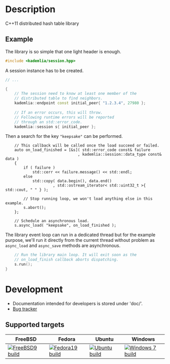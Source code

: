 # Description
C++11 distributed hash table library

## Example

The library is so simple that one light header is enough.
```C++
#include <kademlia/session.hpp>
```

A session instance has to be created.
```C++
// ...

{
    // The session need to know at least one member of the
    // distributed table to find neighbors.
    kademlia::endpoint const initial_peer{ "1.2.3.4", 27980 };
    
    // If an error occurs, this will throw.
    // Following runtime errors will be reported
    // through an std::error_code.
    kademlia::session s{ initial_peer };
```

Then a search for the key `"keepsake"` can be performed.
```
    // This callback will be called once the load succeed or failed.
    auto on_load_finished = [&s]( std::error_code const& failure
                                , kademlia::session::data_type const& data )
    { 
        if ( failure )
            std::cerr << failure.message() << std::endl;
        else
            std::copy( data.begin(), data.end()
                     , std::ostream_iterator< std::uint32_t >{ std::cout, " " } );
            
        // Stop running loop, we won't load anything else in this example.
        s.abort();
    };
    
    // Schedule an asynchronous load.
    s.async_load( "keepsake", on_load_finished );
```

The library event loop can run in a dedicated thread but for
the example purpose, we'll run it directly from the current thread
without problem as `async_load` and `async_save` methods 
are asynchronous.
```C++
    // Run the library main loop. It will exit soon as the
    // on_load_finish callback aborts dispatching.
    s.run();
}
```

# Development
* Documentation intended for developers is stored under 'doc/'.
* [Bug tracker](http://redmine.litchis.fr/projects/kademlia)

## Supported targets
FreeBSD | Fedora | Ubuntu | Windows
----------|-----------|-----------|----------
[![FreeBSD9 build](http://buildbot.litchis.fr/png?builder=freebsd9-x64-builder)](http://buildbot.litchis.fr/builders/freebsd9-x64-builder) | [![Fedora19 build](http://buildbot.litchis.fr/png?builder=fedora19-x64-builder)](http://buildbot.litchis.fr/builders/fedora19-x64-builder) | [![Ubuntu build](http://buildbot.litchis.fr/png?builder=ubuntu13-x64-builder)](http://buildbot.litchis.fr/builders/ubuntu13-x64-builder) | [![Windows 7 build](http://buildbot.litchis.fr/png?builder=win2008r2-x64-builder)](http://buildbot.litchis.fr/builders/win2008r2-x64-builder)
